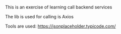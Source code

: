 This is an exercise of learning call backend services

The lib is used for calling is Axios

Tools are used: https://jsonplaceholder.typicode.com/